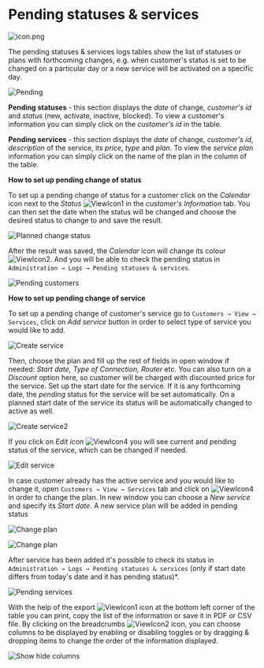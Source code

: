 Pending statuses & services
======================

![icon.png](icon.png)

The pending statuses & services logs tables show the list of statuses or plans with forthcoming changes, e.g. when customer's status is set to be changed on a particular day or a new service will be activated on a specific day.

![Pending](pending.png)

**Pending statuses** - this section displays the *date* of change, *customer's id* and *status* (new, activate, inactive, blocked). To view a customer's information you can simply click on the *customer's id* in the table.

**Pending services** - this section displays the *date* of change, *customer's id*, *description* of the service, its *price*, *type* and *plan*. To view the *service plan* information you can simply click on the name of the plan in the column of the table.


**How to set up pending change of status**

To set up a pending change of status for a customer click on the *Calendar* icon next to the *Status* <icon class="image-icon">![ViewIcon1](view_icon1.png)</icon> in the *customer's Information* tab. You can then set the date when the status will be changed and choose the desired status to change to and save the result.

![Planned change status](planned_change_status.png)

After the result was saved,  the *Calendar* icon will change its colour <icon class="image-icon"> ![ViewIcon2](view_icon2.png)</icon>. And you will be able to check the pending status in `Administration → Logs → Pending statuses & services`.

![Pending customers](pending_customers.png)


**How to set up pending change of service**

To set up a pending change of customer's service go to `Customers → View → Services`, click on *Add service* button in order to select type of service you would like to add.

![Create service](create_service.png)

 Then, choose the plan and fill up the rest of fields in open window if needed: *Start date, Type of Connection, Router* etc. You can also turn on a *Discount* option here, so customer will be charged with discounted price for the service. Set up the start date for the service. If it is any forthcoming date, the *pending* status for the service will be set automatically. On a planned start date of the service its status will be automatically changed to active as well.

![Create service2](create_service2.png)

If you click on *Edit icon* <icon class="image-icon">![ViewIcon4](view_icon4.png)</icon> you will see current and pending status of the service, which can be changed if needed.

![Edit service](edit_service.png)

In case customer already has the active service and you would like to change it, open `Customers → View → Services` tab and click on <icon class="image-icon">![ViewIcon4](view_icon5.png)</icon> in order to change the plan. In new window you can choose a *New service* and specify its *Start date*. A new service plan will be added in pending status

![Change plan](change_plan1.png)

![Change plan](change_plan2.png)

After service has been added it's possible to check its status in `Administration → Logs → Pending statuses & services` (only if start date differs from today's date and it has pending status)*.

![Pending services](pending_services.png)

With the help of the export <icon class="image-icon">![ViewIcon1](export.png)</icon> icon at the bottom left corner of the table you can print, copy the list of the information or save it in PDF or CSV file. By clicking on the breadcrumbs <icon class="image-icon">![ViewIcon2](columns_edit.png)</icon> icon, you can choose columns to be displayed by enabling or disabling toggles or by dragging & dropping items to change the order of the information displayed.

![Show hide columns](show_hide_columns.png)

